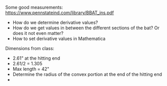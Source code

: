Some good measurements:
https://www.pennstateind.com/library/BBAT_ins.pdf

- How do we determine derivative values?
- How do we get values in between the different sections of the bat? Or does it not even matter?
- How to set derivative values in Mathematica

Dimensions from class:
- 2.61" at the hitting end
 - 2.61/2 = 1.305
- Max length = 42"
- Determine the radius of the convex portion at the end of the hitting end
- 